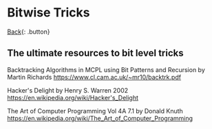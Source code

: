 # Bitwise Tricks

[Back](./common.md){: .button}

## The ultimate resources to bit level tricks

Backtracking Algorithms in MCPL using Bit Patterns and Recursion by Martin Richards
https://www.cl.cam.ac.uk/~mr10/backtrk.pdf

Hacker's Delight by Henry S. Warren 2002
https://en.wikipedia.org/wiki/Hacker's_Delight

The Art of Computer Programming Vol 4A 7.1 by Donald Knuth
https://en.wikipedia.org/wiki/The_Art_of_Computer_Programming

